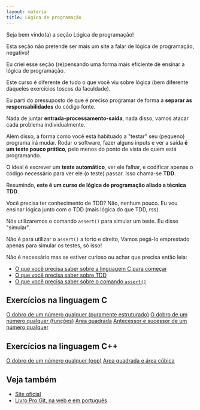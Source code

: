 ```yaml
---
layout: materia
title: Lógica de programação
---
```


Seja bem vindo(a) a seção Lógica de programação!

Esta seção não pretende ser mais um site a falar de lógica de programação, negativo!

Eu criei esse seção (re)pensando uma forma mais eficiente de ensinar a lógica de programação.

Este curso é diferente de tudo o que você viu sobre lógica (bem diferente daqueles exercícios toscos da faculdade).

Eu parti do pressuposto de que é preciso programar de forma a __separar as responsabilidades__ do código fonte.

Nada de juntar __entrada-processamento-saída__, nada disso, vamos atacar cada problema individualmente.

Além disso, a forma como você está habituado a "testar" seu (pequeno) programa irá mudar. Rodar o software,
fazer alguns inputs e ver a saída __é um teste pouco prático__, pelo menos do ponto de vista de quem está
programando.

O ideal é escrever um __teste automático__, ver ele falhar, e codificar apenas o código necessário para ver ele
(o teste) passar. Isso chama-se __TDD__.

Resumindo, __este é um curso de lógica de programação aliado a técnica TDD__.

Você precisa ter conhecimento de TDD? Não, nenhum pouco. Eu vou ensinar lógica junto com o TDD (mais lógica do que TDD, rss).

Nós utilizaremos o comando `assert()` para simular um teste. Eu disse "simular".

Não é para utilizar o `assert()` a torto e direito, Vamos pegá-lo emprestado apenas para simular os testes, só isso!

Não é necessário mas se estiver curioso ou achar que precisa então leia:

- [O que você precisa saber sobre a linguagem C para começar]()
- [O que você precisa saber sobre TDD]()
- [O que você precisa saber sobre o comando `assert()`]()




Exercícios na linguagem C
---

<div class="list-group">
    <a href="/logica-de-programacao/c-dobro/" class="list-group-item">O dobro de um número qualquer (puramente estruturado)</a>
    <a href="/logica-de-programacao/c-dobro-func/" class="list-group-item">O dobro de um número qualquer (funções)</a>
    <a href="/logica-de-programacao/c-area-quadrada/" class="list-group-item">Área quadrada</a>
    <a href="/logica-de-programacao/c-antecessor-sucessor/" class="list-group-item">Antecessor e sucessor de um número qualquer</a>
</div> 




Exercícios na linguagem C++
---

<div class="list-group">
    <a href="/logica-de-programacao/cpp-calc-dobro/" class="list-group-item">O dobro de um número qualquer (oop)</a>
    <a href="/logica-de-programacao/cpp-area-quadra-cubo/" class="list-group-item">Area quadrada e área cúbica</a>
</div> 








Veja também
---

- [Site oficial](http://git-scm.com/ "link-externo")
- [Livro Pro Git, na web e em português](http://git-scm.com/book/pt-br/ "link-externo")